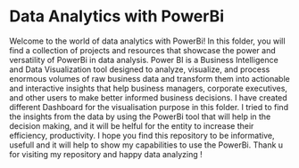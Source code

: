 # Data Analytics with PowerBi
Welcome to the world of data analytics with PowerBi! In this folder, you will find a collection of projects and resources that showcase the power and versatility of PowerBi in data analysis.
Power BI is a Business Intelligence and Data Visualization tool designed to analyze, visualize, and process enormous volumes of raw business data and transform them into actionable and interactive insights that help business managers, corporate executives, and other users to make better informed business decisions.
I have created different Dashboard for the visualisation purpose in this folder. I tried to find the insights from the data by using the PowerBi tool that will help in the decision making, and it will be helful for the entity to increase their efficiency, productivity.
I hope you find this repository to be informative, usefull and it will help to show my capabilities to use the PowerBi.
Thank u for visiting my repository and happy data analyzing !
